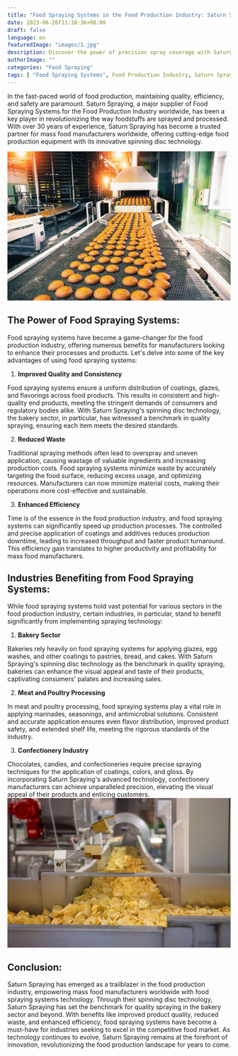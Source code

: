 ```yaml
---
title: "Food Spraying Systems in the Food Production Industry: Saturn Spraying Leading the Way"
date: 2023-06-26T11:10:36+08:00
draft: false
language: en
featuredImage: "images/1.jpg"
description: Discover the power of precision spray coverage with Saturn Spraying's Spinning Disc Technology. From 'Top Only' to 'Top & Sides' and 'Top & Bottom' configurations, explore how this innovative system delivers uniform and consistent spraying of oils, flavors, liquids, and nuts onto various food products. Experience blockage-resistant delivery, easy maintenance, and enhanced control with digital potentiometer technology.
authorImage: ""
categories: "Food Spraying"
tags: [ "Food Spraying Systems", Food Production Industry, Saturn Spraying, Spinning Disc Technology, Quality Spraying, Bakery Sector, Foodstuffs, Mass Food Manufacturers, Efficiency, Consistency]
---
```


In the fast-paced world of food production, maintaining quality, efficiency, and safety are paramount. Saturn Spraying, a major supplier of Food Spraying Systems for the Food Production Industry worldwide, has been a key player in revolutionizing the way foodstuffs are sprayed and processed. With over 30 years of experience, Saturn Spraying has become a trusted partner for mass food manufacturers worldwide, offering cutting-edge food production equipment with its innovative spinning disc technology.

![The power of Food Spraying](images/2.jpg)
## The Power of Food Spraying Systems:

Food spraying systems have become a game-changer for the food production industry, offering numerous benefits for manufacturers looking to enhance their processes and products. Let's delve into some of the key advantages of using food spraying systems:

1. **Improved Quality and Consistency**

Food spraying systems ensure a uniform distribution of coatings, glazes, and flavorings across food products. This results in consistent and high-quality end products, meeting the stringent demands of consumers and regulatory bodies alike. With Saturn Spraying's spinning disc technology, the bakery sector, in particular, has witnessed a benchmark in quality spraying, ensuring each item meets the desired standards.

2. **Reduced Waste**

Traditional spraying methods often lead to overspray and uneven application, causing wastage of valuable ingredients and increasing production costs. Food spraying systems minimize waste by accurately targeting the food surface, reducing excess usage, and optimizing resources. Manufacturers can now minimize material costs, making their operations more cost-effective and sustainable.

3. **Enhanced Efficiency**

Time is of the essence in the food production industry, and food spraying systems can significantly speed up production processes. The controlled and precise application of coatings and additives reduces production downtime, leading to increased throughput and faster product turnaround. This efficiency gain translates to higher productivity and profitability for mass food manufacturers.

## Industries Benefiting from Food Spraying Systems:

While food spraying systems hold vast potential for various sectors in the food production industry, certain industries, in particular, stand to benefit significantly from implementing spraying technology:

1. **Bakery Sector**

Bakeries rely heavily on food spraying systems for applying glazes, egg washes, and other coatings to pastries, bread, and cakes. With Saturn Spraying's spinning disc technology as the benchmark in quality spraying, bakeries can enhance the visual appeal and taste of their products, captivating consumers' palates and increasing sales.

2. **Meat and Poultry Processing**

In meat and poultry processing, food spraying systems play a vital role in applying marinades, seasonings, and antimicrobial solutions. Consistent and accurate application ensures even flavor distribution, improved product safety, and extended shelf life, meeting the rigorous standards of the industry.

3. **Confectionery Industry**

Chocolates, candies, and confectioneries require precise spraying techniques for the application of coatings, colors, and gloss. By incorporating Saturn Spraying's advanced technology, confectionery manufacturers can achieve unparalleled precision, elevating the visual appeal of their products and enticing customers.
![Chips going through the spraying process](images/3.jpg)

## Conclusion:

Saturn Spraying has emerged as a trailblazer in the food production industry, empowering mass food manufacturers worldwide with food spraying systems technology. Through their spinning disc technology, Saturn Spraying has set the benchmark for quality spraying in the bakery sector and beyond. With benefits like improved product quality, reduced waste, and enhanced efficiency, food spraying systems have become a must-have for industries seeking to excel in the competitive food market. As technology continues to evolve, Saturn Spraying remains at the forefront of innovation, revolutionizing the food production landscape for years to come.
